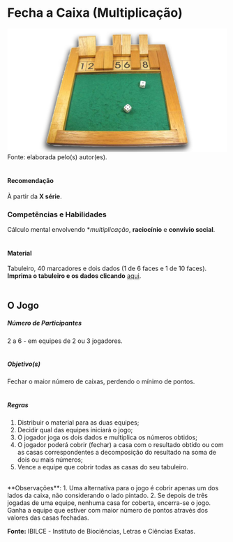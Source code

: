 # Fecha a Caixa (Multiplicação)  

![Fecha a Caixa (Multiplicação)](/imagens/jogos/fecha-caixa.jpg "Fecha a Caixa (Multiplicação)")  
Fonte: elaborada pelo(s) autor(es).  
<br/>  

#### <i class="fa fa-thumbs-o-up"></i> Recomendação  
À partir da **X série**.  

### <i class="fa fa-child"></i> Competências e Habilidades  
Cálculo mental envolvendo **multiplicação*, **raciocínio** e **convívio social**.  
<br/>
#### <i class="fa fa-scissors"></i> Material  
Tabuleiro, 40 marcadores e dois dados (1 de 6 faces e 1 de 10 faces).  
**Imprima o tabuleiro e os dados clicando** [aqui](http://www.mat.ibilce.unesp.br/laboratorio/img/jogos/pdf/feche_a_caixa_multiplicacao.pdf).  
<br/>  
## <div class="row text-center">O Jogo</div>  
##### <i class="fa fa-users"></i> Número de Participantes  
2 a 6 - em equipes de 2 ou 3 jogadores.  
<br/>  
##### <i class="fa fa-trophy"></i> Objetivo(s)  
Fechar o maior número de caixas, perdendo o mínimo de pontos.  
<br/>  
##### <i class="fa fa-thumb-tack"></i> Regras  
1. Distribuir o material para as duas equipes;  
2. Decidir qual das equipes iniciará o jogo;  
3. O jogador joga os dois dados e multiplica os números obtidos;  
4. O jogador poderá cobrir (fechar) a casa com o resultado obtido ou com as casas correspondentes a decomposição do resultado na soma de dois ou mais números;  
5. Vence a equipe que cobrir todas as casas do seu tabuleiro.  
<br/>  
**Observações**:
1. Uma alternativa para o jogo é cobrir apenas um dos lados da caixa, não considerando o lado pintado.  
2. Se depois de três jogadas de uma equipe, nenhuma casa for coberta, encerra-se o jogo. Ganha a equipe que estiver com maior número de pontos através dos valores das casas fechadas.
<br/>  

**Fonte:** IBILCE - Instituto de Biociências, Letras e Ciências Exatas.  
<br/>  
<br/>  
